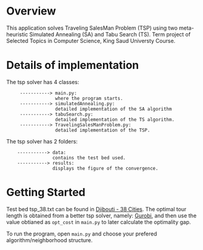 # Overview
This application solves Traveling SalesMan Problem (TSP) using two meta-heuristic Simulated Annealing (SA) and Tabu Search (TS).
Term project of Selected Topics in Computer Science, King Saud Universty Course.

# Details of implementation 
The tsp solver has 4 classes: 


         -----------> main.py:
                      where the program starts.
         -----------> simulatedAnnealing.py:
                      detailed implementation of the SA algorithm
         -----------> tabuSearch.py:
                      detailed implementation of the TS algorithm.
         -----------> TravelingSalesManProblem.py:
                      detailed implementation of the TSP.

The tsp solver has 2 folders:

        -----------> data:
                     contains the test bed used.
        -----------> results:
                     displays the figure of the convergence.
                     
 # Getting Started
 Test bed tsp_38.txt can be found in [Djibouti - 38 Cities](http://www.math.uwaterloo.ca/tsp/world/countries.html#DJ).
 The optimal tour length is obtained from a better tsp solver, namely: [Gurobi](https://www.gurobi.com/documentation/9.1/examples/tsp_py.html), and then use the value obtianed as `opt_cost` in `main.py` to later calculate the optimality gap.

 To run the program, open `main.py` and choose your prefered algorithm/neighborhood structure.

